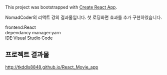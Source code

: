 This project was bootstrapped with [Create React App](https://github.com/facebook/create-react-app).

NomadCoder의 리액트 강의 결과물입니다.
첫 로딩화면 효과를 추가 구현하였습니다.

frontend:React<br> dependancy manager:yarn<br> IDE:Visual Studio Code<br>

## 프로젝트 결과물
http://tkddls8848.github.io/React_Movie_app
